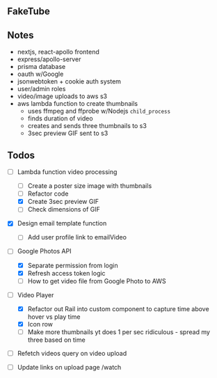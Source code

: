 ## FakeTube

## Notes

- nextjs, react-apollo frontend
- express/apollo-server
- prisma database
- oauth w/Google
- jsonwebtoken + cookie auth system
- user/admin roles
- video/image uploads to aws s3
- aws lambda function to create thumbnails
  - uses ffmpeg and ffprobe w/Nodejs `child_process`
  - finds duration of video
  - creates and sends three thumbnails to s3
  - 3sec preview GIF sent to s3

## Todos

- [ ] Lambda function video processing
  - [ ] Create a poster size image with thumbnails
  - [ ] Refactor code
  - [x] Create 3sec preview GIF
  - [ ] Check dimensions of GIF
- [x] Design email template function
  - [ ] Add user profile link to emailVideo
- [ ] Google Photos API
  - [x] Separate permission from login
  - [x] Refresh access token logic
  - [ ] How to get video file from Google Photo to AWS
- [ ] Video Player

  - [x] Refactor out Rail into custom component to capture time above hover vs play time
  - [x] Icon row
  - [ ] Make more thumbnails yt does 1 per sec ridiculous - spread my three based on time

- [ ] Refetch videos query on video upload
- [ ] Update links on upload page /watch
